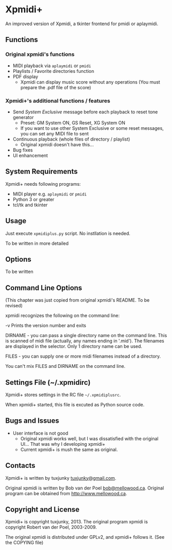 Xpmidi+
======

An improved version of Xpmidi, a tkinter frontend for pmidi or aplaymidi.



Functions
------

### Original xpmidi's functions
* MIDI playback via `aplaymidi` or `pmidi`
* Playlists / Favorite directories function
* PDF display
    * Xpmidi can display music score without any operations (You must prepare the .pdf file of the score)

### Xpmidi+'s additional functions / features
* Send _System Exclusive_ message before each playback to reset tone generator
    * Preset: GM System ON, GS Reset, XG System ON
    * If you want to use other System Exclusive or some reset messages, you can set any MIDI file to sent
* Continuous playback (whole files of directory / playlist)
    * Original xpmidi doesn't have this...
* Bug fixes
* UI enhancement



System Requirements
------

Xpmidi+ needs following programs:

* MIDI player e.g. `aplaymidi` or `pmidi`
* Python 3 or greater
* tcl/tk and tkinter



Usage
------

Just execute `xpmidiplus.py` script. No instllation is needed.

To be written in more detailed



Options
------

To be written



Command Line Options
------

(This chapter was just copied from original xpmidi's README. To be revised)

xpmidi recognizes the following on the command line:

 -v   Prints the version number and exits

 DIRNAME - you can pass a single directory name on the command line. This is scanned
           of midi file (actually, any names ending in '.mid'). The filenames are
           displayed in the selector. Only 1 directory name can be used.

 FILES   - you can supply one or more midi filenames instead of a directory.

You can't mix FILES and DIRNAME on the command line.



Settings File (~/.xpmidirc)
------

Xpmidi+ stores settings in the RC file `~/.xpmidiplusrc`.

When xpmidi+ started, this file is excuted as Python source code.



Bugs and Issues
------

* User interface is not good
    * Original xpmidi works well, but I was dissatisfied with the original UI... That was why I developing xpmidi+
    * Current xpmidi+ is mush the same as original.



Contacts
------

Xpmidi+ is written by tuxjunky <tuxjunky@gmail.com>.

Original xpmidi is written by Bob van der Poel <bob@mellowood.ca>.
Original program can be obtained from http://www.mellowood.ca.



Copyright and License
------

Xpmidi+ is copyright tuxjunky, 2013.
The original program xpmidi is copyright Robert van der Poel, 2003-2009.

The original xpmidi is distributed under GPLv2, and xpmidi+ follows it.
(See the COPYING file)

